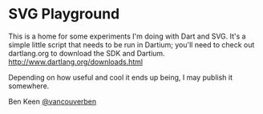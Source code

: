 # SVG Playground
This is a home for some experiments I'm doing with Dart and SVG. It's a simple little script that needs to be run in Dartium; you'll need to check out dartlang.org to download the SDK and Dartium.
http://www.dartlang.org/downloads.html

Depending on how useful and cool it ends up being, I may publish it somewhere.

Ben Keen
[@vancouverben](https://twitter.com/#!/vancouverben)

